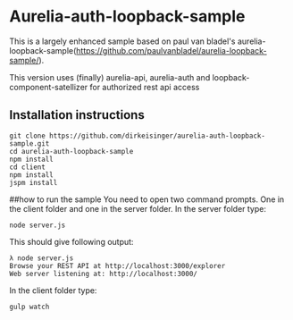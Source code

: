 # Aurelia-auth-loopback-sample

This is a largely enhanced sample based on paul van bladel's aurelia-loopback-sample(https://github.com/paulvanbladel/aurelia-loopback-sample/).

This version uses (finally) aurelia-api, aurelia-auth and loopback-component-satellizer for authorized rest api access

## Installation instructions
```
git clone https://github.com/dirkeisinger/aurelia-auth-loopback-sample.git
cd aurelia-auth-loopback-sample
npm install
cd client
npm install
jspm install
```

##how to run the sample
You need to open two command prompts. One in the client folder and one in the server folder.
In the server folder type:
```
node server.js
```
This should give following output:
```
λ node server.js
Browse your REST API at http://localhost:3000/explorer
Web server listening at: http://localhost:3000/
```
In the client folder type:
```
gulp watch
```
